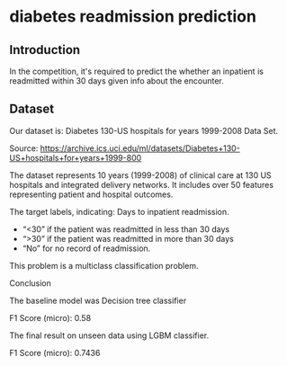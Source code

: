 # diabetes readmission prediction

## Introduction

In the competition, it's required to predict the whether an inpatient is readmitted within 30 days given info about the encounter.


## Dataset

Our dataset is: Diabetes 130-US hospitals for years 1999-2008 Data Set.

Source: https://archive.ics.uci.edu/ml/datasets/Diabetes+130-US+hospitals+for+years+1999-800

The dataset represents 10 years (1999-2008) of clinical care at 130 US hospitals and integrated delivery networks. It includes over 50 features representing patient and hospital outcomes.


The target labels, indicating: Days to inpatient readmission. 
- “<30” if the patient was readmitted in less than 30 days
- “>30” if the patient was readmitted in more than 30 days
- “No” for no record of readmission.

This problem is a multiclass classification problem.

Conclusion

The baseline model was Decision tree classifier

F1 Score (micro): 0.58

The final result on unseen data using LGBM classifier.

F1 Score (micro): 0.7436